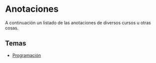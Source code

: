 # Anotaciones

A continuación un listado de las anotaciones de diversos cursos u otras cosas.

## Temas

- [Programación](./programacion/)